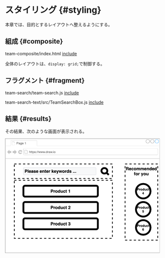 # スタイリング {#styling}

本章では、目的とするレイアウトへ整えるようにする。

## 組成 {#composite}

team-composite/index.html
[include](./src/03_styling/src/team-composite/index.html)

全体のレイアウトは、`display: grid;`で制御する。

## フラグメント {#fragment}

team-search/team-search.js
[include](./src/03_styling/src/team-search/team-search.js)


team-search-text/src/TeamSearchBox.js
[include](./src/03_styling/src/team-search/src/TeamSearchBox.js)

## 結果 {#results}

その結果、次のような画面が表示される。

![styling_client_side_composition_tutorial](../../../assets/images/drawio/tutorial/styling_client_side_composition_tutorial.png)